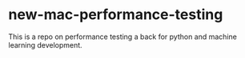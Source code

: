 # new-mac-performance-testing
This is a repo on performance testing a back for python and machine learning development.
